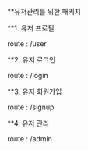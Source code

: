 **유저관리를 위한 패키지

**1. 유저 프로필

  route : /user

**2. 유저 로그인

  route : /login

**3. 유저 회원가입

  route : /signup

**4. 유저 관리

  route : /admin
